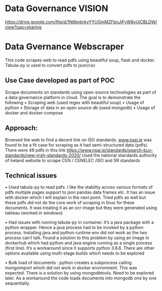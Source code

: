 
# Data Governance VISION

https://drive.google.com/file/d/1N6knbrkyYYUGmMZFbnJjFyW8yUiCBLDW/view?usp=sharing

# Data Gvernance Webscraper
This code scrapes web to read pdfs using beautiful soup, flask and docker. Tabula-py is used to convert pdfs to json/csv




## Use Case developed as part of POC
Scrape documents on standards using open-source technologies as part of a data governance platform in cloud. The goal is to demonstrate the following 
•	Scraping web (used regex with beautiful soup) 
•	Usage of python
•	Storage of data in an open source db (used mongodb)
•	Usage of docker and docker-compose 

## Approach: 
Browsed the web to find a decent link on ISO standards. www.nsai.ie was found to be a fit case for scraping as it had semi-structured data (pdfs). There were 48 pdfs in this link https://www.nsai.ie/standards/search-buy-standards/new-irish-standards-2020/
Used the national standards authority of Ireland website to scrape CEN / CENELEC /ISO and SR standards 

## Technical issues
•	Used tabula-py to read pdfs. I like the stability across various formats of pdfs multiple pages support to json pandas data frames etc. It has an issue with docker which I will explain in the next point. Tried pdfx as well but these pdfs did not do the core work of scraping in linux for these documents. It was treating it as an ocr image but they were generated using tableau (worked in windows)  

•	Had issues with running tabula-py in container. It’s a java package with a python wrapper.  Hence a java process had to be invoked by a python process. Installing java and python runtime env did not work as the two process can’t talk. Found a solution to this problem by using an image in dockerhub which had python and java engine running as a single process (first line). It’s a workaround since it supports python 3.6.6. There are other options available using multi-stage builds  which needs to be explored

•	Bulk load of documents : python creates a subprocess calling mongoimport which did not work in docker environment. This was expected. There is a solution by using mongodbtools. Need to be explored later. As a workaround the code loads documents into mongodb one by one sequentially.
